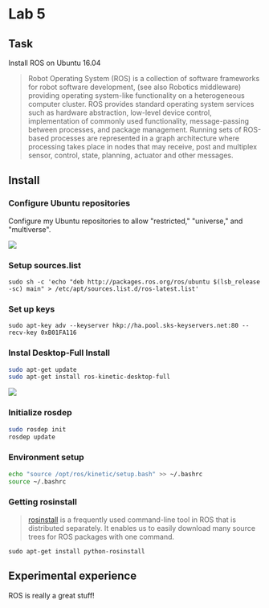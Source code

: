 # Lab 5

## Task

Install ROS on Ubuntu 16.04

> Robot Operating System (ROS) is a collection of software frameworks for robot software development, (see also Robotics middleware) providing operating system-like functionality on a heterogeneous computer cluster. ROS provides standard operating system services such as hardware abstraction, low-level device control, implementation of commonly used functionality, message-passing between processes, and package management. Running sets of ROS-based processes are represented in a graph architecture where processing takes place in nodes that may receive, post and multiplex sensor, control, state, planning, actuator and other messages.

## Install

### Configure Ubuntu repositories

Configure my Ubuntu repositories to allow "restricted," "universe," and "multiverse".

![](https://help.ubuntu.com/community/Repositories/Ubuntu?action=AttachFile&do=get&target=Software+Sources.png)

### Setup sources.list

`sudo sh -c 'echo "deb http://packages.ros.org/ros/ubuntu $(lsb_release -sc) main" > /etc/apt/sources.list.d/ros-latest.list'`

### Set up keys

`sudo apt-key adv --keyserver hkp://ha.pool.sks-keyservers.net:80 --recv-key 0xB01FA116`

### Instal Desktop-Full Install

```bash
sudo apt-get update
sudo apt-get install ros-kinetic-desktop-full
```

![](https://static.32ph.com/upload-pic/g1mtk.jpg)

### Initialize rosdep

```bash
sudo rosdep init
rosdep update
```

### Environment setup

```bash
echo "source /opt/ros/kinetic/setup.bash" >> ~/.bashrc
source ~/.bashrc
```

### Getting rosinstall

> [rosinstall](http://wiki.ros.org/rosinstall) is a frequently used command-line tool in ROS that is distributed separately. It enables us to easily download many source trees for ROS packages with one command.

`sudo apt-get install python-rosinstall`

## Experimental experience

ROS is really a great stuff!
